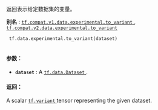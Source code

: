 返回表示给定数据集的变量。

**别名** : [ `tf.compat.v1.data.experimental.to_variant` ](/api_docs/python/tf/data/experimental/to_variant), [ `tf.compat.v2.data.experimental.to_variant` ](/api_docs/python/tf/data/experimental/to_variant)

```
 tf.data.experimental.to_variant(dataset)
 
```

#### 参数：
- **`dataset`** : A [ `tf.data.Dataset` ](https://tensorflow.google.cn/api_docs/python/tf/data/Dataset).


#### 返回：
A scalar [ `tf.variant` ](https://tensorflow.google.cn/api_docs/python/tf#variant) tensor representing the given dataset.

